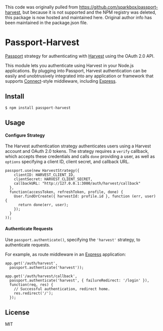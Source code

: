 This code was originally pulled from https://github.com/sparkbox/passport-harvest, but because it is not supported and the NPM registry was deleted, this package is now hosted and maintained here. Original author info has been maintained in the package.json file.

# Passport-Harvest

[Passport](https://github.com/jaredhanson/passport) strategy for authenticating
with [Harvest](http://harvestapp.com/) using the OAuth 2.0 API.

This module lets you authenticate using Harvest in your Node.js applications.
By plugging into Passport, Harvest authentication can be easily and
unobtrusively integrated into any application or framework that supports
[Connect](http://www.senchalabs.org/connect/)-style middleware, including
[Express](http://expressjs.com/).

## Install

    $ npm install passport-harvest

## Usage

#### Configure Strategy

The Harvest authentication strategy authenticates users using a Harvest
account and OAuth 2.0 tokens.  The strategy requires a `verify` callback, which
accepts these credentials and calls `done` providing a user, as well as
`options` specifying a client ID, client secret, and callback URL.

    passport.use(new HarvestStrategy({
        clientID: HARVEST_CLIENT_ID,
        clientSecret: HARVEST_CLIENT_SECRET,
        callbackURL: "http://127.0.0.1:3000/auth/harvest/callback"
      },
      function(accessToken, refreshToken, profile, done) {
        User.findOrCreate({ harvestId: profile.id }, function (err, user) {
          return done(err, user);
        });
      }
    ));

#### Authenticate Requests

Use `passport.authenticate()`, specifying the `'harvest'` strategy, to
authenticate requests.

For example, as route middleware in an [Express](http://expressjs.com/)
application:

    app.get('/auth/harvest',
      passport.authenticate('harvest'));

    app.get('/auth/harvest/callback',
      passport.authenticate('harvest', { failureRedirect: '/login' }),
      function(req, res) {
        // Successful authentication, redirect home.
        res.redirect('/');
      });

## License

MIT
